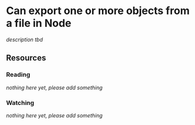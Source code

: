 # Can export one or more objects from a file in Node
_description tbd_
## Resources
### Reading
_nothing here yet, please add something_
### Watching
_nothing here yet, please add something_

